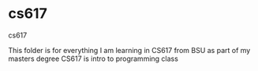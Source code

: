 # cs617
cs617

This folder is for everything I am learning in CS617 from BSU as part of my masters degree
CS617 is intro to programming class
